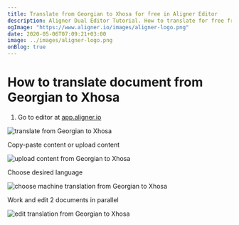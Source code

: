 ```yaml
---
title: Translate from Georgian to Xhosa for free in Aligner Editor
description: Aligner Dual Editor Tutorial. How to translate for free from Georgian to Xhosa. Aligner is multilingual document management platform. 
ogImage: "https://www.aligner.io/images/aligner-logo.png"
date: 2020-05-06T07:09:21+03:00
image: ../images/aligner-logo.png
onBlog: true
---
```


# How to translate document from Georgian to Xhosa

1. Go to editor at [app.aligner.io](https://app.aligner.io "Aligner App web page")

![translate from Georgian to Xhosa](../aligner-blank-editor.png "translate from Georgian to Xhosa")

Copy-paste content or upload content

![upload content from Georgian to Xhosa](../aligner-uploaded-document.png "upload content from Georgian to Xhosa")

Choose desired language

![choose machine translation from Georgian to Xhosa](../aligner-language-dropdown.png "choose machine translation from Georgian to Xhosa")

Work and edit 2 documents in parallel

![edit translation from Georgian to Xhosa](../aligner-double-sitded-editor.png "edit translation from Georgian to Xhosa")

